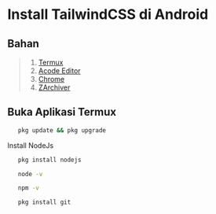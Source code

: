 # Install TailwindCSS di Android

## Bahan
> 1. [Termux](https://moneyblink.com/xplljU7Mx7)
> 2. [Acode Editor]()
> 3. [Chrome]()
> 4. [ZArchiver]()

## Buka Aplikasi Termux
```bash 
   pkg update && pkg upgrade
```
Install NodeJs
```bash 
   pkg install nodejs
```
```bash
   node -v
```
```bash
   npm -v
```
```bash
   pkg install git
```
## 

